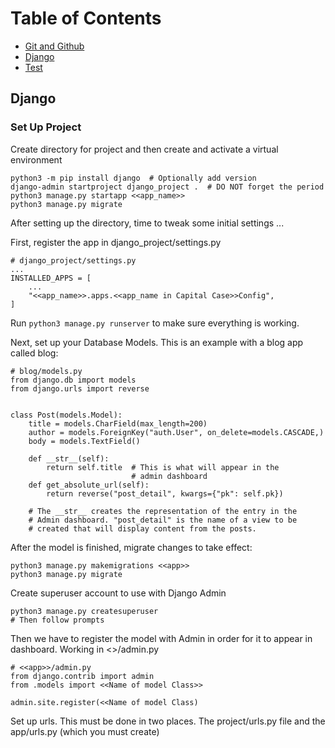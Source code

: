 # Table of Contents

* [Git and Github](./git_and_github.md)
* [Django](#django)
* [Test](#test)



## <a name="django">Django</a>

### Set Up Project

Create directory for project and then create and activate a virtual environment  

    python3 -m pip install django  # Optionally add version
    django-admin startproject django_project .  # DO NOT forget the period
    python3 manage.py startapp <<app_name>>
    python3 manage.py migrate

After setting up the directory, time to tweak some initial settings ...

First, register the app in django_project/settings.py

    # django_project/settings.py
    ...
    INSTALLED_APPS = [
        ...
        "<<app_name>>.apps.<<app_name in Capital Case>>Config",
    ]

Run ```python3 manage.py runserver``` to make sure everything is working.

Next, set up your Database Models. This is an example with a blog app called blog:  

    # blog/models.py
    from django.db import models
    from django.urls import reverse
    
    
    class Post(models.Model):
        title = models.CharField(max_length=200)
        author = models.ForeignKey("auth.User", on_delete=models.CASCADE,)
        body = models.TextField()
    
        def __str__(self):
            return self.title  # This is what will appear in the
                               # admin dashboard    
        def get_absolute_url(self):
            return reverse("post_detail", kwargs={"pk": self.pk})  
        
        # The __str__ creates the representation of the entry in the
        # Admin dashboard. "post_detail" is the name of a view to be
        # created that will display content from the posts.  

After the model is finished, migrate changes to take effect:

    python3 manage.py makemigrations <<app>>
    python3 manage.py migrate

Create superuser account to use with Django Admin  

    python3 manage.py createsuperuser
    # Then follow prompts

Then we have to register the model with Admin in order for it to appear in dashboard. Working in  <<app>>/admin.py  

    # <<app>>/admin.py
    from django.contrib import admin
    from .models import <<Name of model Class>>
    
    admin.site.register(<<Name of model Class)

Set up urls. This must be done in two places. The project/urls.py file and the app/urls.py (which you must create) 

## 
